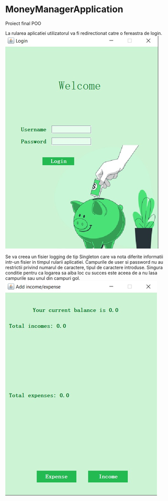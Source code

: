 # MoneyManagerApplication
Proiect final POO

La rularea aplicatiei utilizatorul va fi redirectionat catre o fereastra de login.
![My Image](img/loginImg.jpeg)


Se va creea un fisier logging de tip Singleton care va nota diferite informatii intr-un fisier in timpul rularii aplicatiei.
Campurile de user si password nu au restrictii privind numarul de caractere, tipul de caractere introduse. Singura conditie pentru ca logarea sa aiba loc cu succes este aceea de a nu lasa campurile sau unul din campuri gol.
![My Image](img/choiceImg.jpeg)
